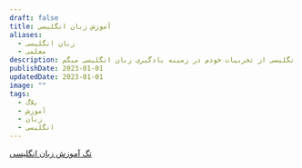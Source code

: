 ```yaml
---
draft: false
title: آموزش زبان انگلیسی
aliases:
  - زبان انگلیسی
  - معلمی
description: به عنوان معلم انگلیسی از تجربیات خودم در زمینه یادگیری زبان انگلیسی میگم.
publishDate: 2023-01-01
updatedDate: 2023-01-01
image: ""
tags:
  - بلاگ
  - آموزش
  - زبان
  - انگلیسی
---
```


[تگ آموزش زبان انگلیسی](/tags/آموزش%20زبان%20انگلیسی)


